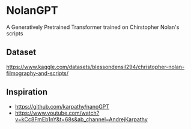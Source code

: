 # NolanGPT
A Generatively Pretrained Transformer trained on Chirstopher Nolan's scripts


## Dataset
https://www.kaggle.com/datasets/blessondensil294/christopher-nolan-filmography-and-scripts/

## Inspiration
- https://github.com/karpathy/nanoGPT
- https://www.youtube.com/watch?v=kCc8FmEb1nY&t=68s&ab_channel=AndrejKarpathy